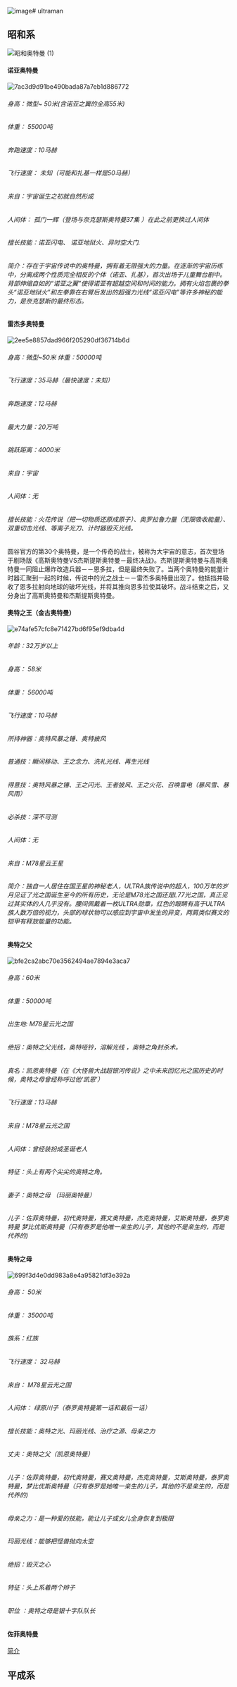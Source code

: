 ![image](https://github.com/810152690/ultraman/assets/1946356/e5aa559f-14dc-4aac-a8f0-9c3156dd2dfc)# ultraman

## 昭和系
![昭和奥特曼 (1)](https://github.com/810152690/ultraman/assets/1946356/22df94b4-0bf7-4e3f-ae2d-3d278ec55096)

#### 诺亚奥特曼
![7ac3d9d91be490bada87a7eb1d886772](https://github.com/810152690/ultraman/assets/1946356/7d2fb337-174b-48bf-9a25-069c3948875a)
###### 身高：微型~ 50米(含诺亚之翼的全高55米)
###### 体重： 55000吨
###### 奔跑速度：10马赫
###### 飞行速度： 未知（可能和扎基一样是50马赫）             
###### 来自：宇宙诞生之初就自然形成 
###### 人间体： 孤门一辉（登场与奈克瑟斯奥特曼37集 ）在此之前更换过人间体　 
###### 擅长技能：诺亚闪电、 诺亚地狱火、异时空大门.                                          
###### 简介：存在于宇宙传说中的奥特曼，拥有着无限强大的力量。在逐渐的宇宙历练中，分离成两个性质完全相反的个体（诺亚、扎基），首次出场于儿童舞台剧中。 背部伸缩自如的“诺亚之翼”使得诺亚有超越空间和时间的能力。拥有火焰包裹的拳头“诺亚地狱火”和左拳靠在右臂后发出的超强力光线“诺亚闪电”等许多神秘的能力，是奈克瑟斯的最终形态。

#### 雷杰多奥特曼
![2ee5e8857dad966f205290df36714b6d](https://github.com/810152690/ultraman/assets/1946356/397ea177-24c2-406c-b0b6-d57900140134)
###### 身高：微型~50米       体重：50000吨
###### 飞行速度：35马赫（最快速度：未知）
###### 奔跑速度：12马赫 
###### 最大力量：20万吨 
###### 跳跃距离：4000米 
###### 来自：宇宙 
###### 人间体：无 
###### 擅长技能：火花传说（把一切物质还原成原子）、奥罗拉鲁力量（无限吸收能量）、双重切击光线、等离子光刀、计时器毁灭光线。
圆谷官方的第30个奥特曼，是一个传奇的战士，被称为大宇宙的意志，首次登场于剧场版《高斯奥特曼VS杰斯提斯奥特曼－最终决战》。杰斯提斯奥特曼与高斯奥特曼一同阻止爆炸改造兵器－－恩多拉，但是最终失败了。当两个奥特曼的能量计时器汇聚到一起的时候，传说中的光之战士－－雷杰多奥特曼出现了。他抵挡并吸收了恩多拉射向地球的破坏光线，并将其推向恩多拉使其破坏。战斗结束之后，又分身出了高斯奥特曼和杰斯提斯奥特曼。 

#### 奥特之王（金古奥特曼）
![e74afe57cfc8e71427bd6f95ef9dba4d](https://github.com/810152690/ultraman/assets/1946356/d3435a2e-c51f-498c-a0f8-5aee1ceb97e6)
###### 年龄：32万岁以上 
###### 身高： 58米 
###### 体重： 56000吨 
###### 飞行速度：10马赫　 
###### 所持神器：奥特风暴之锤、奥特披风 
###### 普通技：瞬间移动、王之念力、洗礼光线、再生光线
###### 得意技：奥特风暴之锤、王之闪光、王者披风、王之火花、召唤雷电（暴风雪、暴风雨） 
###### 必杀技：深不可测 
###### 人间体：无 
###### 来自：M78星云王星                                                                                        
###### 简介：独自一人居住在国王星的神秘老人，ULTRA族传说中的超人，100万年的岁月见证了光之国诞生至今的所有历史，无论是M78光之国还是L77光之国，真正见过其实体的人几乎没有。腰间佩戴着一枚ULTRA勋章，红色的眼睛有高于ULTRA族人数万倍的视力，头部的球状物可以感应到宇宙中发生的异变，两肩类似赛文的铠甲有释放能量的功能。


#### 奥特之父
![bfe2ca2abc70e3562494ae7894e3aca7](https://github.com/810152690/ultraman/assets/1946356/a809e822-fa35-41b9-9178-af2f39c71707)
###### 身高：60米 　
###### 体重：50000吨 
###### 出生地: M78星云光之国 
###### 绝招：奥特之父光线，奥特哑铃，溶解光线 ，奥特之角封杀术。
###### 真名：凯恩奥特曼（在《大怪兽大战超银河传说》之中未来回忆光之国历史的时候，奥特之母曾经称呼过他‘凯恩’） 
###### 飞行速度：13马赫 
###### 来自：M78星云光之国 
###### 人间体：曾经装扮成圣诞老人 
###### 特征：头上有两个尖尖的奥特之角。 
###### 妻子：奥特之母 （玛丽奥特曼）
###### 儿子：佐菲奥特曼，初代奥特曼，赛文奥特曼，杰克奥特曼，艾斯奥特曼，泰罗奥特曼  梦比优斯奥特曼（只有泰罗是他唯一亲生的儿子，其他的不是亲生的，而是代养的) 

#### 奥特之母
![699f3d4e0dd983a8e4a95821df3e392a](https://github.com/810152690/ultraman/assets/1946356/f98c6d44-607f-413c-bf04-9b4f69ccf8bd)
###### 身高： 50米 
###### 体重： 35000吨 
###### 族系：红族 
###### 飞行速度： 32马赫 
###### 来自： M78星云光之国 
###### 人间体： 绿原川子（泰罗奥特曼第一话和最后一话） 
###### 擅长技能：奥特之光、玛丽光线、治疗之源、母亲之力 
###### 丈夫：奥特之父（凯恩奥特曼） 
###### 儿子：佐菲奥特曼，初代奥特曼，赛文奥特曼，杰克奥特曼，艾斯奥特曼，泰罗奥特曼，梦比优斯奥特曼（只有泰罗是她唯一亲生的儿子，其他的不是亲生的，而是代养的)                                                           
###### 母亲之力：是一种爱的技能，能让儿子或女儿全身恢复到极限 
###### 玛丽光线：能够把怪兽抛向太空 
###### 绝招：毁灭之心 
###### 特征：头上系着两个辫子
###### 职位 ：奥特之母是银十字队队长 

#### 佐菲奥特曼
[简介](https://github.com/810152690/ultraman/blob/main/zuofei.md)

## 平成系
